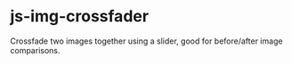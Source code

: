 js-img-crossfader
=================

Crossfade two images together using a slider, good for before/after image comparisons.
